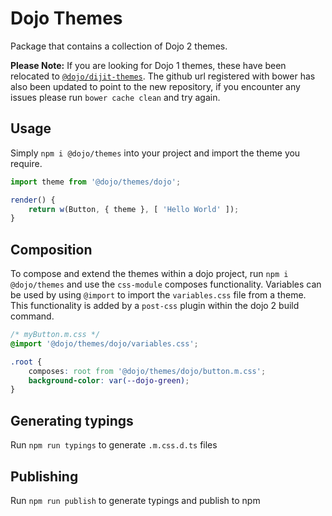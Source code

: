 # Dojo Themes

Package that contains a collection of Dojo 2 themes.

**Please Note:** If you are looking for Dojo 1 themes, these have been relocated to [`@dojo/dijit-themes`](https://github.com/dojo/dijit-themes). The github url registered with bower has also been updated to point to the new repository, if you encounter any issues please run `bower cache clean` and try again.

## Usage

Simply `npm i @dojo/themes` into your project and import the theme you require.

``` javascript
import theme from '@dojo/themes/dojo';

render() {
	return w(Button, { theme }, [ 'Hello World' ]);
}
```

## Composition

To compose and extend the themes within a dojo project, run `npm i @dojo/themes` and use the `css-module` composes functionality.
Variables can be used by using `@import` to import the `variables.css` file from a theme. This functionality is added by a `post-css` plugin within the dojo 2 build command.

``` css
/* myButton.m.css */
@import '@dojo/themes/dojo/variables.css';

.root {
	composes: root from '@dojo/themes/dojo/button.m.css';
	background-color: var(--dojo-green);
}
```

## Generating typings

Run `npm run typings` to generate `.m.css.d.ts` files

## Publishing

Run `npm run publish` to generate typings and publish to npm
